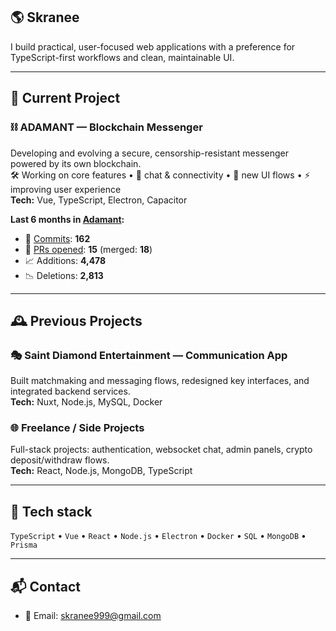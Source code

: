 ## 🌎 Skranee

I build practical, user-focused web applications with a preference for TypeScript-first workflows and clean, maintainable UI.

---

## 🚀 Current Project

### ⛓️ ADAMANT — Blockchain Messenger
Developing and evolving a secure, censorship-resistant messenger powered by its own blockchain.  
🛠 Working on core features • 💬 chat & connectivity • 🎨 new UI flows • ⚡ improving user experience  
**Tech:** Vue, TypeScript, Electron, Capacitor

<!-- ADAMANT-STATS:START -->
**Last 6 months in [Adamant](https://github.com/Adamant-im/adamant-im):**
- 🧩 [Commits](https://github.com/Adamant-im/adamant-im/commits?author=skranee): **162**
- 🔀 [PRs opened](https://github.com/Adamant-im/adamant-im/pulls?q=is%3Apr+author%3Askranee+created%3A%3E%3D2025-04-09): **15** (merged: **18**)
- 📈 Additions: **4,478**
- 📉 Deletions: **2,813**
<!-- ADAMANT-STATS:END -->

---

## 🕰️ Previous Projects

### 🎭 Saint Diamond Entertainment — Communication App
Built matchmaking and messaging flows, redesigned key interfaces, and integrated backend services.  
**Tech:** Nuxt, Node.js, MySQL, Docker

### 🌐 Freelance / Side Projects
Full-stack projects: authentication, websocket chat, admin panels, crypto deposit/withdraw flows.  
**Tech:** React, Node.js, MongoDB, TypeScript

---

## 🧰 Tech stack
`TypeScript` • `Vue` • `React` • `Node.js` • `Electron` • `Docker` • `SQL` • `MongoDB` • `Prisma`

---

## 📬 Contact
- 📧 Email: skranee999@gmail.com
